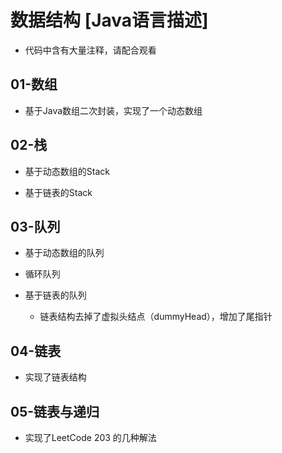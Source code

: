 # 数据结构 [Java语言描述]

- 代码中含有大量注释，请配合观看


## 01-数组

- 基于Java数组二次封装，实现了一个动态数组


## 02-栈

- 基于动态数组的Stack

- 基于链表的Stack


## 03-队列

- 基于动态数组的队列

- 循环队列

- 基于链表的队列
    * 链表结构去掉了虚拟头结点（dummyHead），增加了尾指针


## 04-链表

- 实现了链表结构


## 05-链表与递归

- 实现了LeetCode 203 的几种解法

